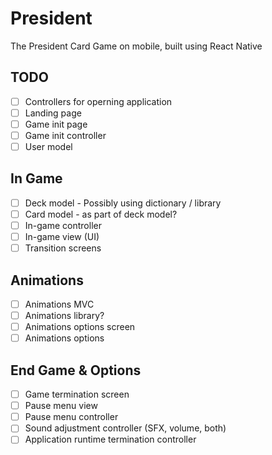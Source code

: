 # President
The President Card Game on mobile, built using React Native

## TODO
- [ ] Controllers for operning application
- [ ] Landing page
- [ ] Game init page
- [ ] Game init controller
- [ ] User model

## In Game
- [ ] Deck model - Possibly using dictionary / library
- [ ] Card model - as part of deck model?
- [ ] In-game controller
- [ ] In-game view (UI)
- [ ] Transition screens

## Animations
- [ ] Animations MVC
- [ ] Animations library?
- [ ] Animations options screen
- [ ] Animations options 

## End Game & Options
- [ ] Game termination screen
- [ ] Pause menu view
- [ ] Pause menu controller
- [ ] Sound adjustment controller (SFX, volume, both)
- [ ] Application runtime termination controller
